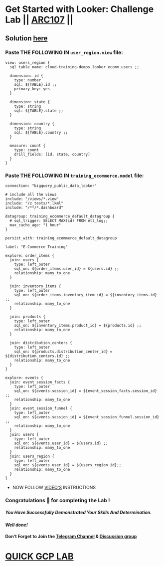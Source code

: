 # Get Started with Looker: Challenge Lab || [ARC107](https://www.cloudskillsboost.google/focuses/61470?parent=catalog) ||

## Solution [here]()

### Paste THE FOLLOWING IN `user_region.view` file:

```
view: users_region {
  sql_table_name: cloud-training-demos.looker_ecomm.users ;;
  
  dimension: id {
    type: number
    sql: ${TABLE}.id ;;
    primary_key: yes
  }
  
  dimension: state {
    type: string
    sql: ${TABLE}.state ;;
  }
  
  dimension: country {
    type: string
    sql: ${TABLE}.country ;;
  }
  
  measure: count {
    type: count
    drill_fields: [id, state, country]
  }
}
```

### Paste THE FOLLOWING IN `training_ecommerce.model` file:
```
connection: "bigquery_public_data_looker"

# include all the views
include: "/views/*.view"
include: "/z_tests/*.lkml"
include: "/**/*.dashboard"

datagroup: training_ecommerce_default_datagroup {
  # sql_trigger: SELECT MAX(id) FROM etl_log;;
  max_cache_age: "1 hour"
}

persist_with: training_ecommerce_default_datagroup

label: "E-Commerce Training"

explore: order_items {
  join: users {
    type: left_outer
    sql_on: ${order_items.user_id} = ${users.id} ;;
    relationship: many_to_one
  }

  join: inventory_items {
    type: left_outer
    sql_on: ${order_items.inventory_item_id} = ${inventory_items.id} ;;
    relationship: many_to_one
  }

  join: products {
    type: left_outer
    sql_on: ${inventory_items.product_id} = ${products.id} ;;
    relationship: many_to_one
  }

  join: distribution_centers {
    type: left_outer
    sql_on: ${products.distribution_center_id} = ${distribution_centers.id} ;;
    relationship: many_to_one
  }
}

explore: events {
  join: event_session_facts {
    type: left_outer
    sql_on: ${events.session_id} = ${event_session_facts.session_id} ;;
    relationship: many_to_one
  }
  join: event_session_funnel {
    type: left_outer
    sql_on: ${events.session_id} = ${event_session_funnel.session_id} ;;
    relationship: many_to_one
  }
  join: users {
    type: left_outer
    sql_on: ${events.user_id} = ${users.id} ;;
    relationship: many_to_one
  }
  join: users_region {
    type: left_outer
    sql_on: ${events.user_id} = ${users_region.id};;
    relationship: many_to_one
  }
}
```

* NOW FOLLOW [VIDEO'S]() INSTRUCTIONS

### Congratulations 🎉 for completing the Lab !

##### *You Have Successfully Demonstrated Your Skills And Determination.*

#### *Well done!*

#### Don't Forget to Join the [Telegram Channel](https://t.me/quickgcplab) & [Discussion group](https://t.me/quickgcplabchats)

# [QUICK GCP LAB](https://www.youtube.com/@quickgcplab)